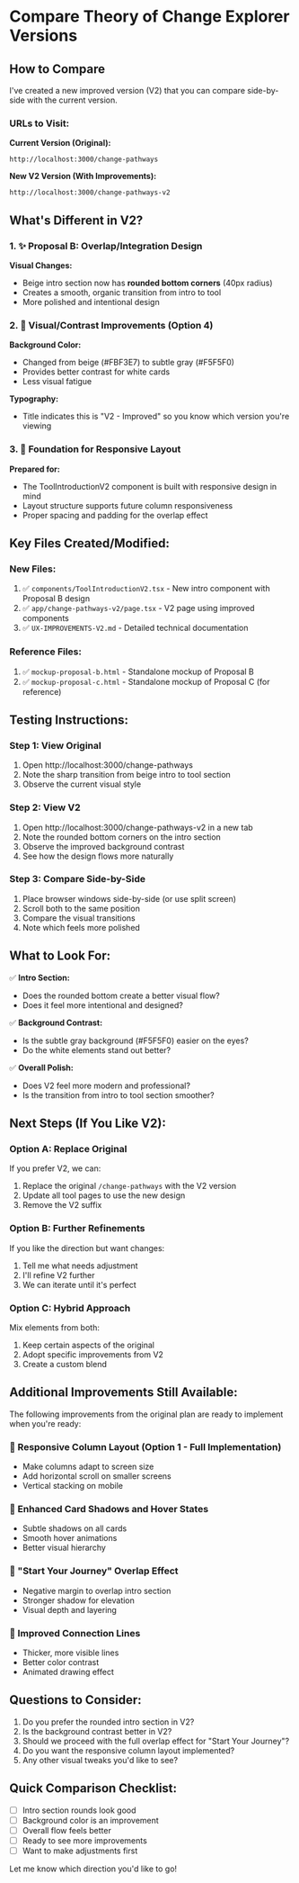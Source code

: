 # Compare Theory of Change Explorer Versions

## How to Compare

I've created a new improved version (V2) that you can compare side-by-side with the current version.

### URLs to Visit:

**Current Version (Original):**
```
http://localhost:3000/change-pathways
```

**New V2 Version (With Improvements):**
```
http://localhost:3000/change-pathways-v2
```

## What's Different in V2?

### 1. ✨ Proposal B: Overlap/Integration Design

**Visual Changes:**
- Beige intro section now has **rounded bottom corners** (40px radius)
- Creates a smooth, organic transition from intro to tool
- More polished and intentional design

### 2. 🎨 Visual/Contrast Improvements (Option 4)

**Background Color:**
- Changed from beige (#FBF3E7) to subtle gray (#F5F5F0)
- Provides better contrast for white cards
- Less visual fatigue

**Typography:**
- Title indicates this is "V2 - Improved" so you know which version you're viewing

### 3. 📐 Foundation for Responsive Layout

**Prepared for:**
- The ToolIntroductionV2 component is built with responsive design in mind
- Layout structure supports future column responsiveness
- Proper spacing and padding for the overlap effect

## Key Files Created/Modified:

### New Files:
1. ✅ `components/ToolIntroductionV2.tsx` - New intro component with Proposal B design
2. ✅ `app/change-pathways-v2/page.tsx` - V2 page using improved components
3. ✅ `UX-IMPROVEMENTS-V2.md` - Detailed technical documentation

### Reference Files:
1. ✅ `mockup-proposal-b.html` - Standalone mockup of Proposal B
2. ✅ `mockup-proposal-c.html` - Standalone mockup of Proposal C (for reference)

## Testing Instructions:

### Step 1: View Original
1. Open http://localhost:3000/change-pathways
2. Note the sharp transition from beige intro to tool section
3. Observe the current visual style

### Step 2: View V2
1. Open http://localhost:3000/change-pathways-v2 in a new tab
2. Note the rounded bottom corners on the intro section
3. Observe the improved background contrast
4. See how the design flows more naturally

### Step 3: Compare Side-by-Side
1. Place browser windows side-by-side (or use split screen)
2. Scroll both to the same position
3. Compare the visual transitions
4. Note which feels more polished

## What to Look For:

✅ **Intro Section:**
- Does the rounded bottom create a better visual flow?
- Does it feel more intentional and designed?

✅ **Background Contrast:**
- Is the subtle gray background (#F5F5F0) easier on the eyes?
- Do the white elements stand out better?

✅ **Overall Polish:**
- Does V2 feel more modern and professional?
- Is the transition from intro to tool section smoother?

## Next Steps (If You Like V2):

### Option A: Replace Original
If you prefer V2, we can:
1. Replace the original `/change-pathways` with the V2 version
2. Update all tool pages to use the new design
3. Remove the V2 suffix

### Option B: Further Refinements
If you like the direction but want changes:
1. Tell me what needs adjustment
2. I'll refine V2 further
3. We can iterate until it's perfect

### Option C: Hybrid Approach
Mix elements from both:
1. Keep certain aspects of the original
2. Adopt specific improvements from V2
3. Create a custom blend

## Additional Improvements Still Available:

The following improvements from the original plan are ready to implement when you're ready:

### 🔲 Responsive Column Layout (Option 1 - Full Implementation)
- Make columns adapt to screen size
- Add horizontal scroll on smaller screens
- Vertical stacking on mobile

### 🔲 Enhanced Card Shadows and Hover States
- Subtle shadows on all cards
- Smooth hover animations
- Better visual hierarchy

### 🔲 "Start Your Journey" Overlap Effect
- Negative margin to overlap intro section
- Stronger shadow for elevation
- Visual depth and layering

### 🔲 Improved Connection Lines
- Thicker, more visible lines
- Better color contrast
- Animated drawing effect

## Questions to Consider:

1. Do you prefer the rounded intro section in V2?
2. Is the background contrast better in V2?
3. Should we proceed with the full overlap effect for "Start Your Journey"?
4. Do you want the responsive column layout implemented?
5. Any other visual tweaks you'd like to see?

## Quick Comparison Checklist:

- [ ] Intro section rounds look good
- [ ] Background color is an improvement
- [ ] Overall flow feels better
- [ ] Ready to see more improvements
- [ ] Want to make adjustments first

Let me know which direction you'd like to go!
